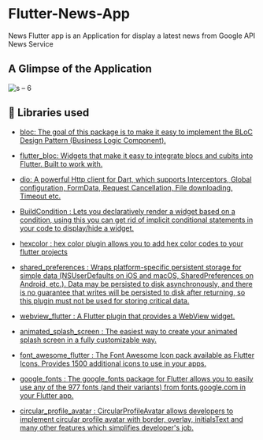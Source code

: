 # Flutter-News-App

News Flutter app is an Application for display a latest news from Google API News Service



## A Glimpse of the Application

![s – 6](https://i.imgur.com/pgwmEUr.jpg)


## 📃 Libraries used
* [bloc: The goal of this package is to make it easy to implement the BLoC Design Pattern (Business Logic Component).](https://pub.dev/packages/bloc)

* [flutter_bloc: Widgets that make it easy to integrate blocs and cubits into Flutter. Built to work with.](https://pub.dev/packages/flutter_bloc)

* [dio: A powerful Http client for Dart, which supports Interceptors, Global configuration, FormData, Request Cancellation, File downloading, Timeout etc.](https://pub.dev/packages/dio)

* [BuildCondition : Lets you declaratively render a widget based on a condition, using this you can get rid of implicit conditional statements in your code to display/hide a widget.](https://pub.dev/packages/buildcondition)

* [hexcolor : hex color plugin allows you to add hex color codes to your flutter projects](https://pub.dev/packages/hexcolor)

* [shared_preferences : Wraps platform-specific persistent storage for simple data (NSUserDefaults on iOS and macOS, SharedPreferences on Android, etc.). Data may be persisted to disk asynchronously, and there is no guarantee that writes will be persisted to disk after returning, so this plugin must not be used for storing critical data.](https://pub.dev/packages/shared_preferences)

* [webview_flutter : A Flutter plugin that provides a WebView widget.](https://pub.dev/packages/webview_flutter)

* [animated_splash_screen : The easiest way to create your animated splash screen in a fully customizable way.](https://pub.dev/packages/animated_splash_screen)

* [font_awesome_flutter : The Font Awesome Icon pack available as Flutter Icons. Provides 1500 additional icons to use in your apps.](https://pub.dev/packages/font_awesome_flutter)

* [google_fonts  : The google_fonts package for Flutter allows you to easily use any of the 977 fonts (and their variants) from fonts.google.com in your Flutter app.](https://pub.dev/packages/google_fonts)

* [  circular_profile_avatar  : CircularProfileAvatar allows developers to implement circular profile avatar with border, overlay, initialsText and many other features which simplifies developer's job.](https://pub.dev/packages/circular_profile_avatar)


